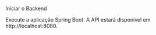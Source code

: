 Iniciar o Backend

Execute a aplicação Spring Boot. A API estará disponível em http://localhost:8080.
